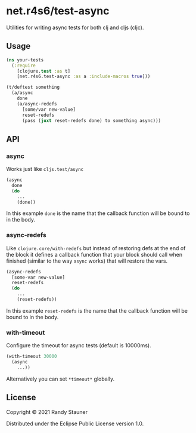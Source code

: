 # net.r4s6/test-async

Utilities for writing async tests for both clj and cljs (cljc).

## Usage

```clojure
(ns your-tests
  (:require
    [clojure.test :as t]
    [net.r4s6.test-async :as a :include-macros true]))

(t/deftest something
  (a/async
    done
    (a/async-redefs
      [some/var new-value]
      reset-redefs
      (pass (juxt reset-redefs done) to something async)))
```

## API

### async

Works just like `cljs.test/async`

```clojure
(async
  done
  (do
    ...
    (done))
```

In this example `done` is the name that the callback function
will be bound to in the body.

### async-redefs

Like `clojure.core/with-redefs` but instead of restoring defs at the end of the
block it defines a callback function that your block should call when finished
(similar to the way `async` works) that will restore the vars.

```clojure
(async-redefs
  [some-var new-value]
  reset-redefs
  (do
    ...
    (reset-redefs))
```

In this example `reset-redefs` is the name that the callback function
will be bound to in the body.

### with-timeout

Configure the timeout for async tests (default is 10000ms).

```clojure
(with-timeout 30000
  (async
    ...))
```

Alternatively you can set `*timeout*` globally.

## License

Copyright © 2021 Randy Stauner

Distributed under the Eclipse Public License version 1.0.
